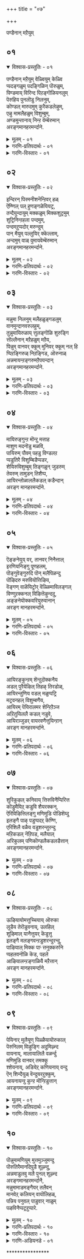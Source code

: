 +++
title = "०७"

+++

पण्डैनान् मऱैयुम् 

## ०१

<details open><summary>विश्वास-प्रस्तुतिः - ०१</summary>

पण्डैनान् मऱैयुम् वेळ्वियुम् केळ्वि  
प्पदङ्गळुम् पदङ्गिळिन् पॊरुळुम्,  
पिण्डमाय् विरिन्द पिऱङ्गॊळियनलुम्  
पॆरुहिय पुनलॊडु निलनुम्,  
कॊण्डल् मारुदमुम् कुरैकडलेऴुम्,  
एऴु मामलैहळुम् विशुम्बुम्,  
अण्डमुन्तानाय् निन्ऱ वॆम्बॆरुमान्  
अरङ्गमानहरमर्न्दाने.
</details>

<details><summary>मूलम् - ०१</summary>

पण्डैनान् मऱैयुम् वेळ्वियुम् केळ्वि  
प्पदङ्गळुम् पदङ्गिळिन् पॊरुळुम्,  
पिण्डमाय् विरिन्द पिऱङ्गॊळियनलुम्  
पॆरुहिय पुनलॊडु निलनुम्,  
कॊण्डल् मारुदमुम् कुरैकडलेऴुम्,  
एऴु मामलैहळुम् विशुम्बुम्,  
अण्डमुन्तानाय् निन्ऱ वॆम्बॆरुमान्  
अरङ्गमानहरमर्न्दाने.
</details>

<details><summary>गरणि-प्रतिपदार्थः - ०१</summary>

पण्डै = अनादियाद, नान् मऱैयुम् = नाल्कुवेदगळु, वेळ्वियुम् = यज्ञयागादिगळू, केळ्वि पदङ्गळुम् = व्याकरणादि वेदाङ्गगळू \(पदगळू\), पदङ्गिळिन् पॊरुळुम् = पदगळ अर्थगळू, पिण्डम् आय् = गर्भरूपवन्नु तळॆदु, विरिन्द = बिरित, पिऱङ्गु ऒळि = हॊळॆयुव कान्तिय, अनलुम् = अग्नियू, पॆरुहिय = हरियुव, पुनलॊडु = नीरन्नू \(अदरॊडनॆ\), निलनुम् = नॆलवू, कॊण्डल् = मेघगळू, मारुदमुम् = मारुतगळू, कुरै = घोषिसुव, कडल् एऴुम् = एळु महासागरगळू, विशुम्बुम् = आकाशवू, अण्डमुम् = ब्रह्माण्डवू, तान् आय् = तानागि, निन्ऱ = इरुव, ऎम्बॆरुमान् = सर्वेश्वरनु, अरङ्गम् = श्रीरङ्गवॆम्ब, मानहर् = महानगरदल्लि, अमर्न्दाने = नॆलसिद्दानल्ल\! 
</details>

<details><summary>गरणि-विस्तारः - ०१</summary>

अनादियाद नाल्कु वेदगळू, यज्ञयागादिगळू, व्याकरणादि वेदाङ्ग शास्त्रपदगळू, पदगळ अर्थगळू गर्भरूपवन्नु तळॆदु बिरित, हॊळॆयुव कान्तिय अग्नियू, हरियुव नीरू, नॆलवू, मोडगळू, मारुतगळू, घोषिसुव एळु महासागरगळू, एळु महापर्वतगळू, आकाशवू, ब्रह्माण्डवू तानागिरुव सर्वेश्वरनु श्रीरङ्गवॆम्ब महानगरदल्लि नॆलसिद्दानल्ल\! 

ई पाशुरदल्लि विवरणॆगॆ तुम्ब अवकाशविदॆ. बहळ सङ्ग्रहवागि कॆलवु मातुगळन्नु हेळबहुदॆन्निसुत्तदॆ. सृष्टिय क्रमवेनु? मॊदलु बन्दद्दु वेदगळु. वेदगळिन्द शब्दगळु अवुगळिन्द शब्दार्थगळु. वेदगळन्नु विवरिसलु बन्दद्दु वेदाङ्गगळु. ऎल्लवू कूडि, सृष्टि मुन्दुवरियितु. पञ्चभूतगळु उत्पत्तियादवु. आकाशवू, तेजस्सू \(तेजस्सिनिन्द कूडिद अग्नियू\), नीरू, नॆलवू बन्दवु. मेघगळ उत्पत्तियायितु. मारुतगळु बीसतॊडगिदवु. सप्तमहासागरगळू, सप्तकुलपर्वतगळू उण्टादवु. इतर लोकगळन्नॊळगॊण्ड ब्रह्माण्डवे सृष्टियायितु. सर्वेश्वरनाद भगवन्तने इवुगळॆल्लवन्नू सृष्टिसिदनु. आदरॆ, तानु सृष्टिसिद ऒन्दॊन्दु वस्तुवू ताने आगि भगवन्तनु विराजिसुत्तानॆ. आ स्वामिये ईग श्रीरङ्गक्षेत्रदल्लि दिव्यसुन्दरनाद अर्चामूर्तियागि नॆलसिद्दानॆ. अवन दर्शनवन्नु पडॆयुवुदु ईग सुलभसाध्य\! अवन सेवॆमाडुवुदू हागॆये.
</details>

## ०२

<details open><summary>विश्वास-प्रस्तुतिः - ०२</summary>

इन्दिरन् पिरमनीशनॆन्ऱिवर् हळ्  
ऎण्णिल् पल् हुणङ्गळेयियट्र,   
तन्दैयुन्दायुम् मक्कळुम् मिक्कशुट्रमुम्  
शुट्रिनिन्ऱहला पन्दमुम्,  
पन्दमऱुप्पदोर् मरुन्दुम्  
पान् मैयुम् पल्लुयिर् क्कॆल्लाम्,  
अन्दमुम् वाळ् वुमायवॆम्बॆरुमान्  
अरङ्गमानहरमर्न्दाने.
</details>

<details><summary>मूलम् - ०२</summary>

इन्दिरन् पिरमनीशनॆन्ऱिवर् हळ्  
ऎण्णिल् पल् हुणङ्गळेयियट्र,   
तन्दैयुन्दायुम् मक्कळुम् मिक्कशुट्रमुम्  
शुट्रिनिन्ऱहला पन्दमुम्,  
पन्दमऱुप्पदोर् मरुन्दुम्  
पान् मैयुम् पल्लुयिर् क्कॆल्लाम्,  
अन्दमुम् वाळ् वुमायवॆम्बॆरुमान्  
अरङ्गमानहरमर्न्दाने.
</details>

<details><summary>गरणि-प्रतिपदार्थः - ०२</summary>

इन्दिरन् = देवेन्द्रनू, पिरमन् = ब्रह्मनू, ईशन् = ईश्वरनू, ऎन्ऱु = ऎम्ब, इवर् हळ् = इवरुगळु, ऎण् इल् = ऎणिकॆ इल्लद, पल् = हलवु \(अनेक\), गुणङ्गळे = गुणगळन्नॆल्ला, इयट्रि = स्तुतिसलु, तन्दैयुम् = तन्दॆयू, तायुम् = तायियू, मक्कळुम् = मक्कळू, मिक्क शुट्रमुम् = मिक्क बन्धुगळू, शुट्रि निन्ऱ = सुत्ति निन्तिरुव, अहला = अगलद, पन्दमुम् = बन्दुवर्गदवरू, पन्दम् = बन्धनवन्नु, अऱुप्पदु = कडिदुहाकुव, ओर् = अद्वितीयवाद, मरुन्दुम् = औषधियन्नू, पान्मैयुम् = स्वभाववन्नू, \(गुणवन्नू\), पल् उयिर् क्कुल्लाम् = अनेक जीवकोटिगॆ, अन्दमुम् = कॊनॆयू, वाऴ्वुम् = बाळ्वॆयू, आय = आगिरुव, ऎम्बॆरुमान् = स्वामियु, अरङ्गम् मानहर् = श्रीरङ्गवॆम्ब महानगरदल्लि, अमर्न्दाने = नॆलसिद्दानल्ल\! 
</details>

<details><summary>गरणि-विस्तारः - ०२</summary>

देवेन्द्र, ब्रह्म, ईश्वर ऎम्ब इवरुगळु, ऎणिकॆयिल्लद अनेक गुणगळन्नॆल्ला स्तुतिसुवन्थवनू, अनेक कोटि जीवगळिगॆ तन्दॆयू तायियू, मक्कळु मिक्क बळगवू सुत्ति निन्तिरुव अगलद बन्धुवर्गवू आगिरुव, बन्धवन्नु कडिदुहाकुव अद्वितीयवाद ऒन्दु औषधियू, स्वभाववू, अवुगळ बाळ्वॆयू अन्तवू आगिरुव स्वामियु श्रीरङ्गवॆम्ब महानगरल्लिये नॆलसिद्दानल्ल\! 

सर्वेश्वरन हिरिमॆयॆष्टॆन्दु वर्णिसि हेळलु साध्य\! सकलकल्याणगुणसम्पन्ननु अवनु. इन्द्रनू ब्रह्मनू ईश्वरनू इतर देवतॆगळू अवन ऎणिकॆयिल्लद दिव्यगुणगळन्नु स्तुतिसुत्तारॆ. अनेकानेक जीवकोटिगळिगॆ अवने तन्दॆ, तायि, बन्धु, बळग, मडदि, मक्कळु. इहलोकद बन्धनवन्नु कडिदुहाकुव अपूर्ववाद दिव्यौषधियू अवने. ताने सृष्टिसिद जीवकोटिगॆ कृपॆदोरुवुदू. उपकार माडुवुदू अवन सहजवाद गुणगळु. अवुगळ जीवनवन्नु निर्वहिसुववनू अवने. कडॆगॆ, अवुगळन्नु कॊनॆमुट्टिसुववनू अवने. इन्थ दिव्यवाद गुणस्वभावगळन्नुळ्ळ सर्वेश्वरनु, ईग, श्रीरङ्गवॆम्ब पवित्रक्षेत्रदल्लिये नॆलसिद्दानल्ल\! जीवकोटिय मेलॆ अवन कृपॆ ऎष्टु अपार\!
</details>

## ०३

<details open><summary>विश्वास-प्रस्तुतिः - ०३</summary>

मन्नुमा निलनुम् मलैहळुङ्गडलुम्  
वानमुन्दानवरुलहुम्,  
तुन्नुमायिरुळाय् त्तुलङ्गॊळि शुरुङ्गि  
त्तॊल्लैनान् मऱैहळुम् मऱैय,  
पिन्नुम् वानवर् क्कूम् मुनिवर् क्कूम् नल् हि  
प्पिऱङ्गिरुळ् निऱङ्गिड, ऒरुनाळ्  
अन्नमायन्ऱङ्गरुमऱैपयन्दान्  
अरङ्गमानहरमर्न्दाने.
</details>

<details><summary>मूलम् - ०३</summary>

मन्नुमा निलनुम् मलैहळुङ्गडलुम्  
वानमुन्दानवरुलहुम्,  
तुन्नुमायिरुळाय् त्तुलङ्गॊळि शुरुङ्गि  
त्तॊल्लैनान् मऱैहळुम् मऱैय,  
पिन्नुम् वानवर् क्कूम् मुनिवर् क्कूम् नल् हि  
प्पिऱङ्गिरुळ् निऱङ्गिड, ऒरुनाळ्  
अन्नमायन्ऱङ्गरुमऱैपयन्दान्  
अरङ्गमानहरमर्न्दाने.
</details>

<details><summary>गरणि-प्रतिपदार्थः - ०३</summary>

मन्नु = स्थिरवाद, मा निलम् = विस्तारवाद भूमियू, मलैहळुम् = पर्वतगळू, कडलुम् = सागरगळू, वानमुम् = स्वर्गादि मेलण लोकगळू, दानवर् उलहुम् = राक्षसर लोकगळू, तुन्नु = दट्टवाद, मा इरुळ् आय् = कग्गत्तलॆयागि, तुलङ्गु = कान्तिपूर्णवाद \(हॊळॆयुव\), ऒळि= तेजस्सु \(बॆळकु\), शुरुङ्गि = बाडिहोदाग, तॊल्लै = पुरातनवाद, नाल् मऱैहळुम् = नाल्कु वेदगळू, मऱैय = कळॆदु होगलु, पिन्नुम् = मत्तॆ, वानवर् क्कूम् = देवतॆगळिगू, मुनिवर् क्कूम् = ऋषिगळिगू, नल् हि = कृपॆदोरि, पिऱङ्गु इरुळ् = कट्टिरुळिन, निऱम्= बण्णवु, कॆड = कॆडुवन्तॆ, अन्ऱु = हिन्दॆ \(अन्दु\), ऒरुनाळ् = ऒन्दु समयदल्लि, अन्नम् आय् = हंसवागि, अङ्गु = अल्लि, अरु = अपरूपवाद, मऱै = वेदगळन्नु, पयन्दान् = गळिसिकॊट्टवनु, अरङ्गम् मा नहर् = श्रीरङ्गवॆम्ब महानगरदल्लि, अमर्न्दाने = नॆलसिरुवनल्ल\! 
</details>

<details><summary>गरणि-विस्तारः - ०३</summary>

स्थिरवाद विस्तारवाद भूमियू पर्वतगळू सागरगळू मेलणलोकगळू अधोलोकगळू दट्टवाद कग्गत्तलॆयागि हॊळॆयुव बॆळकुबाडिहोदाग, पुरातनवाद नाल्कुवेदगळू कळॆदुहोगलु, मत्तॆ देवतॆगळिगूमहर्षिगळिगू कृपॆदोरि, कट्टिरुळिन बण्णवु कॆडुवन्तॆ अन्दु, ऒन्दु समयदल्लि, अल्लि हंसवागि अवतरिसि, अपरूपवाद वेदगळन्नु गळिसिकॊट्टवनु श्रीरङ्गवॆम्ब महानगरदल्लिये नॆलसिद्दानल्ल\! 

हिन्दॆ, ऒन्दु प्रळय समयदल्लि, कग्गत्तलॆ ऎल्लॆल्लू तुम्बिकॊण्डु होदाग अपरूपवाद वेदगळु कळॆदुहोदवु. आग नित्यसूरिगळु देवतॆगळू, महर्षिगळू सर्वेश्वरन मरॆहॊक्करु. आग भगवन्तनु दिव्यप्रकाशदिन्द कूडिद धवळहंसवागि अवतरिसिदनु. अवन देहकान्तियिन्दले कग्गत्तलॆय बण्णबदलायितु \(कॆट्टितु\). नाल्कु वेदगळन्नू स्वामियु मत्तॆ अवरिगॆ ऒदगिसिकॊट्टु उपकारमाडिदनु. आ स्वामिये ईग श्रीरङ्गवॆम्ब दिव्यक्षेत्रदल्लि नॆलसिद्दानल्ल\!
</details>

## ०४

<details open><summary>विश्वास-प्रस्तुतिः - ०४</summary>

मायिरुङ्गुन्ऱ मॊन्ऱु मत्ताह  
माशुण मदनॊडु मळवि,  
पायिरुम् पौवम् पहडु विण्डलऱ  
प्पडुतिरै विशुम्बिडैप्पडर,  
शेयिरुविशुम्बुम् तिङ्गळुन् जुडरुम्  
तेवरुम् तामुडन् तिशैप्प,  
आयिरन्तोळाललैकडल् कडैन्दान्  
अरङ्ग मानहरमर्न्दाने.
</details>

<details><summary>मूलम् - ०४</summary>

मायिरुङ्गुन्ऱ मॊन्ऱु मत्ताह  
माशुण मदनॊडु मळवि,  
पायिरुम् पौवम् पहडु विण्डलऱ  
प्पडुतिरै विशुम्बिडैप्पडर,  
शेयिरुविशुम्बुम् तिङ्गळुन् जुडरुम्  
तेवरुम् तामुडन् तिशैप्प,  
आयिरन्तोळाललैकडल् कडैन्दान्  
अरङ्ग मानहरमर्न्दाने.
</details>

<details><summary>गरणि-प्रतिपदार्थः - ०४</summary>

मा इरु = हिरिमॆयुळ्ळ, कुन्ऱम् ऒन्ऱु= बॆट्टवॊन्दन्नु, मत्तु आह= कडगोलागियू, माशुणम् = सर्पवन्नु, अदनॊडु = अदक्कॆ, अळवि = सुत्ति, पा इरु = परिशुद्धवागिरुव, पौवाम् = कडलु, पहडु = विस्तारवाद, विण्डु = आकाशवु, अलऱ = घर्जिसुवन्तॆ, पडुतिरै = बलु दॊड्ड अलॆगळु, विशुम्बु इडै = आकाशद बळियल्लि, व्यापिसलु, शे इरु = सुन्दरवाद, विशुम्बुम् = आकाशवू, तिङ्गळुम् = चन्द्रनू, शुडरुम् = सूर्यनू, तेवरुम् = देवतॆगळू, ताम् = ऎल्लरू, उडन् = एककालदल्लि, तिशैप्प = दिक्कुकॆडुवन्तॆ \(आश्चर्यपडुवन्तॆ\), आयिरम् तोळाल् = साविरतोळुगळिन्द, अलै कडल् = अलॆगळन्नु ऎरचुत्तिरुव कडलन्नु, कडैन्दान् = कडॆदवनु, अरङ्गम् = श्रीरङ्गवॆम्ब, मानहर् = महानगरदल्लि, अमर्न्दाने = नॆलसिरुवनल्ल. 
</details>

<details><summary>गरणि-विस्तारः - ०४</summary>

हिरिमॆयुळ्ळ बॆट्टवॊन्दन्नु कडगोलागि माडि, सर्पवन्नु अदक्कॆ सुत्ति, परिशुद्धवागिरुव कडलु विशालवाद आकाशलदल्लि घर्जिसुवन्तॆ बलुदॊड्ड अलॆगळु आकाशद बळियल्लि व्यापिसलु, सुन्दरवाद आकाशवू सूर्यनू चन्द्रनू एककालदल्लि दिक्कुकॆडुवन्तॆ, साविरतोळुगळिन्द अलॆगळन्नु ऎरचुत्तिरुव कडलन्नु कडॆदवनु श्रीरङ्गवॆम्ब महानगरदल्लि नॆलसिरुवनल्ल\! 

हिरिमॆय पर्वतवॆम्बुदु मन्दरपर्वत. अदक्कॆ सुत्तिद सर्प वासुकि. मन्दरपर्वतवन्नु कडुगोलागियू वासुकियन्नु हग्गवागियू माडिकॊण्डु, अवुगळ सहायदिन्द समुद्रमथन माडलायितु. देवदानवर नडुवॆ इद्द वैषम्यवन्नु तडॆगट्टुवुदक्कू. देवतॆगळन्नु हॆच्चुबलशालिगळन्नागि माडुवुदक्कू हीगॆ माडलायितु. ई विचित्रवाद कडगोलन्नु समुद्रदॊळक्कॆ इळिसलायितु. समुद्रवन्नु कडॆयलु मॊदलु माडिदाग, परिशुद्धवाद मत्तु प्रशान्तवाद कडलल्लि गगनवन्नु मुट्टुवन्तॆ दॊड्डदॊड्ड अलॆगळु एळलु मॊदलु माडिदवु. अलॆगळ अब्बरवू सह गगनवन्नु मुट्टितु. सुन्दरवाद आकाशवू, सूर्य चन्द्ररू अलॆगळ विशिष्टवाद हॊळपिगॆ दिक्कु कॆट्टरु. हीगॆ मेलिन्द मेलॆ अलॆगळन्नु ऎरचुत्तिरुव कडलन्नु भगवन्तनु तन्न साविरुतोळुगळिन्द कडॆदाग, अमृतवु मूडिबन्तु. अदन्नु देवतॆगळिगॆ उणिसि, अवरन्नु अमररन्नागिसिदनु. आ स्वामिये ईग पवित्रवाद श्रीरङ्गक्षेत्रदल्लि नॆलसिद्दानल्ल\! अवन कृपॆ ऎष्टु अपार\! 

समुद्रमथनद कतॆयन्नु स्वल्पमार्पडिसि हेळिद्दारॆ ऎनिसुत्तदॆ.
</details>

## ०५

<details open><summary>विश्वास-प्रस्तुतिः - ०५</summary>

ऎङ्ङनेयुय् वर्, तानवर् निनैत्ताल्  
इरणियनिङ्गु पूणहलम्,  
पॊङ्गुवॆङ्गुरुदि पॊन् मलैपिळन्दु  
पॊऴिदरु मरुवियॊत्तिऴिय,  
वॆङ्गण् वाळॆयिट्रोर् वॆळ्ळिमाविलङ्गल्  
विण्णुऱक्कनल् विऴित्तॆऴुन्ददु,  
अङ्ङनेयॊक्कवरियुरुवानान्  
अरङ्ग मानहरमर्न्दाने.
</details>

<details><summary>मूलम् - ०५</summary>

ऎङ्ङनेयुय् वर्, तानवर् निनैत्ताल्  
इरणियनिङ्गु पूणहलम्,  
पॊङ्गुवॆङ्गुरुदि पॊन् मलैपिळन्दु  
पॊऴिदरु मरुवियॊत्तिऴिय,  
वॆङ्गण् वाळॆयिट्रोर् वॆळ्ळिमाविलङ्गल्  
विण्णुऱक्कनल् विऴित्तॆऴुन्ददु,  
अङ्ङनेयॊक्कवरियुरुवानान्  
अरङ्ग मानहरमर्न्दाने.
</details>

<details><summary>गरणि-प्रतिपदार्थः - ०५</summary>

दानवर् = दानवरु, निनैत्ताल् = चिन्तिसिदरॆ ऎङ्ङने उय्वर् = हेगॆ बदुकिरबल्लरु, इलङ्गु = हॊळॆयुव, इरणियन् = हिरण्यकशिपुविन, पून् = \(आभरणगळिन्द\) अलङ्कृतवाद, अहलम् = ऎदॆयिन्द, पॊङ्गु = उक्किबरुव, वॆम्कुरुदि = बिसिरक्तवु, पॊन् मलै = बङ्गारद बॆट्टवन्नु, पिळन्दु = सीळिकॊण्डु, पॊऴि तरुम् = हरिदुबरुव, अरुवि ऒत्तु वॆङ्गण् = तीक्ष्णवाद कॆङ्गण्णिन, वाळ् ऎयिऱु = कत्तियन्तिरुव हल्लुगळ, ओर् = अपरूपवाद, वॆळ्ळि = बॆळ्ळिय, मा = बलुदॊड्ड, विलङ्गळ् = बॆट्टदहागॆ, विण् उऱ = आकाशवन्नुमुट्टुवन्तॆ, कनल् विऴित्तु = बॆङ्कियु प्रज्वलिसि, ऎऴुन्ददु = एळुव हागॆ, अङ्ङ्गने ऒक्क = \(हेगो\) हागॆये इरुव, अरि उरु आवान् = नरहरिय रूपवन्नु धरिसिदवनु, अरङ्गम् मानहर् = श्रीरङ्गवॆम्ब महानगरदल्लि, अमर्न्दाने = नॆलसिरुवनल्ल\! 
</details>

<details><summary>गरणि-विस्तारः - ०५</summary>

दानवरु चिन्तिसिदरॆ हेगॆ बदुकिरबल्लरु? हिरण्यकशिपुविन हॊळॆयुव आभरणगळिन्द अलङ्कृतवाद ऎदॆयिन्द उक्किबरुव बिसिरक्तवु बङ्गारद बॆट्टवन्नु सीळिकॊण्डु हरिदु बरुव प्रवाहद हागॆ हरिदुबरुवन्तॆ, तीक्ष्णवाद कॆङ्गण्णिन कत्तियन्तॆ हरितवाद हल्लुगळ, बॆळ्ळिय दॊड्ड बॆट्टद हागॆ, आकाशवन्नु मुट्टुवन्तॆ, बॆङ्कियु प्रज्वलिसि एळुव हागॆ अल्लिये अपरूपवाद नरहरिय रूपवन्नु धरिसिदवनु, श्रीरङ्गवॆम्ब महानगरदल्लि नॆलसिरुवनल्ल\!

ब्रह्मरुद्रादिगळिन्द नानावरगळन्नु पडॆदु तन्नन्नु कॊल्लुववरे इल्लवॆन्दु बीगुत्तिद्द बहळ बलशालियाद दानवर राजनाद हिरण्यकशिपुविन आभरणगळिन्द हॊळॆयुव ऎदॆयन्नु सीळिकॊण्डवनु नरहरिय रूपवन्नु तळॆदु बन्द भगवन्तने. आ उग्ररूपद अप्रतिम पराक्रमद स्वामिये ईग मधुरवाद अर्चामूर्तियागि श्रीरङ्गक्षेत्रदल्लि नॆलसिरुवनल्ल\!
</details>

## ०६

<details open><summary>विश्वास-प्रस्तुतिः - ०६</summary>

आयिरङ्कुन्ऱम् शॆन्ऱुदॊक्कनैय  
अडल् पुरैयॆऴिल् तिहऴ् तिरडोळ्,  
आयिरन्तुणिय वडल् मळुप्पट्रि  
मट्रवनहल् विशुम्बणैय,  
आयिरम् पॆयिरालमर शॆन्ऱिऱैञ्ज  
अऱितुयिललै कडल् नडुवे,  
आयिरञ्जुडर् वायरवणैत्तुयिन्ऱान्  
अरङ्ग मानहरमर्न्दाने.
</details>

<details><summary>मूलम् - ०६</summary>

आयिरङ्कुन्ऱम् शॆन्ऱुदॊक्कनैय  
अडल् पुरैयॆऴिल् तिहऴ् तिरडोळ्,  
आयिरन्तुणिय वडल् मळुप्पट्रि  
मट्रवनहल् विशुम्बणैय,  
आयिरम् पॆयिरालमर शॆन्ऱिऱैञ्ज  
अऱितुयिललै कडल् नडुवे,  
आयिरञ्जुडर् वायरवणैत्तुयिन्ऱान्  
अरङ्ग मानहरमर्न्दाने.
</details>

<details><summary>गरणि-प्रतिपदार्थः - ०६</summary>

आयिरम् कुन्ऱम् = साविरबॆट्टगळु, शॆन्ऱु= ऒट्टागि, तॊक्कनैय = शेरिकॊण्डिरुव हागॆ, अडल् पुरै = होराडतक्क, ऎऴिल् तिहऴ् = बॆळगुव सौम्दर्यद, तिरळ् तोळ् = बलिष्ठतोळुगळु, आयिरम् = ऒन्दु साविर, तुणिय = कडिद हाकुवुदक्कागि, अडल् मऴु पट्रि = तीक्ष्णवाद गण्डुगॊडलियन्नु हिडिदु, मट्रवन् = ऎदुराळियु, अहल् = विशालवाद, विशुम्बु अणैय = वीरस्वर्गवन्नु सेरुवन्तॆ माडि, आयिरम् पॆयिराल् = साविर नामगळिन्द, अमरर् = अमररु, शॆन्ऱु = होगि सेरि, इऱैञ्ज = स्तुतिसलु, अऱिदु तुयिल् = योगनिद्दॆयल्लि, अलै कडल् नडुवे = अलॆगळिन्द कूडिद कडलिनल्लि, आयिरम् = साविर, शुडर् वाय् = हॊळॆयुव बायिय, अरवु = शेषन \(सर्पद\), अणै = हासुगॆयल्लि, तुयिन्ऱान् = निद्रिसुववनु, अरङ्गम् मानहर् = श्रीरङ्गवॆम्ब महानगरदल्लि, अमर्न्दाने = नॆलसिरुवनल्ल\! 
</details>

<details><summary>गरणि-विस्तारः - ०६</summary>

साविरबॆट्टगळु ऒट्टागिशेरिकॊण्डिरुव हागॆ होराडलु योग्यवाद बॆळगुव सौन्दर्यद, बलिष्ठवाद साविर तोळुगळन्नु कडिदुहाकुवुदक्कागि, हरितवाद गण्डुगॊडलियन्नु हिडिदु ऎदुराळियु वीरस्वर्गवन्नु सेरुवन्तॆ माडि, साविरनामगळिन्द अमररु होगि सेरि स्तुतिसलु, अलॆगळिन्द कूडिद कडलल्लि साविर हॊळॆयुव बायिय सर्पद हासुगॆयल्लि योगनिद्दॆयल्लि पवडिसिरुववनु श्रीरङ्गवॆम्ब महानगरदल्लि नॆलसिरुवनल्ल\!

बॆट्टद हागॆ बहळ बलिष्ठवाद साविरतोळुगळन्नु हॊत्तवनु कार्तवीर्यार्जुननु. अवनु जमदग्नि महर्षिय बळियिद्द कामधेनुवन्नु बलात्कारदिन्द कॊण्डॊय्दनु. अवन उद्धटतनवन्नु शिक्षिसुवुदक्कागि भगवन्तनु जमदग्नि महर्षि मगनागि, परशुरामनागि अवतरिसि, अवन साविर तोळुगळन्नू तन्न गण्डुगॊडलियिन्द तुण्डरिसि हाकिदनु. 

इदरिन्द स्वामिगॆ बळलिकॆ बन्तो हेगो\! अलॆगळिन्द कूडिद विस्तारवाद क्षीरसागरदल्लि साविर हॆडॆगळ शेषन हासुगॆयल्लि स्वामियु पवडिसि योगनिद्दॆयल्लिद्दानॆ. अवनन्नु अवन साविर दिव्यनामगळिन्द देवतॆगळॆल्लरू ऒट्टुगूडि स्तुतिसुत्तारॆ. 

आ स्वामिये ईग श्रीरङ्गक्षेत्रदल्लि सुन्दरवाद अर्चास्वरूपनागि नॆलसिद्दानल्ल\!
</details>

## ०७

<details open><summary>विश्वास-प्रस्तुतिः - ०७</summary>

शुरिकुऴल् कनिवाय् त्तिरुविनैप्पिरित्त  
कॊडुमैयिऱ् कडुवि शैयरक्कन्,  
ऎरिविऴित्तिलङ्गु मणिमुडि पॊडिशॆय्दु  
इलङ्गै पाऴ् पडुप्पदऱ् कॆण्णि,  
एरिशिलै वळैय वडुशरन्तुरन्दु  
मऱिकडल् नॆऱिपड, मलैयाल्  
अरिकुलम् पणिकॊण्डलैकडलडैत्तान्  
अरङ्गमानहरमर्न्दाने.
</details>

<details><summary>मूलम् - ०७</summary>

शुरिकुऴल् कनिवाय् त्तिरुविनैप्पिरित्त  
कॊडुमैयिऱ् कडुवि शैयरक्कन्,  
ऎरिविऴित्तिलङ्गु मणिमुडि पॊडिशॆय्दु  
इलङ्गै पाऴ् पडुप्पदऱ् कॆण्णि,  
एरिशिलै वळैय वडुशरन्तुरन्दु  
मऱिकडल् नॆऱिपड, मलैयाल्  
अरिकुलम् पणिकॊण्डलैकडलडैत्तान्  
अरङ्गमानहरमर्न्दाने.
</details>

<details><summary>गरणि-प्रतिपदार्थः - ०७</summary>

शुरिकऴल् = गुङ्गुरुकूदलिन, कनिवाय् = तॊण्डॆहण्णिन तुटियन्नुळ्ळ, तिरुविनै = श्रीदेवियन्नु, \(सीतादेवियन्नु\), पिरित्त = अगलिसिद, कॊडुमैयिल् = गर्वदिन्द, कडु विशै = कडुचतुरनाद, अरक्कन् = राक्षसन, ऎरि विऴित्तु = ज्वालॆयन्नु चॆल्लि, इलङ्गु = हॊळॆयुव, मणिमुडि = रत्नकिरीटगळन्नु, पॊडि शॆय्दु = पुडिपुडिमाडि, इलङ्गै = लङ्कॆयन्नु, पाऴ् पडुप्पदऱ् कु = हाळुमाडुवुदक्कॆ, ऎण्णि = योचिसि, वरिशिलै= सुन्दरवाद बिल्लन्नु, वळैय = बग्गिसि, अडु शरम् = तुर्न्द = तीक्ष्णवाद बाणगळन्नु प्रयोगिसिद, मऱिकडल् = अलॆगळिन्द तुम्बिद कडलल्लि, नॆऱि पड = दारियन्नु माडलु, अरिकुलम् = कपिकुलवन्नु \(कपिसेनॆयन्नु\), पणिकॊण्डु = सेवॆगागि उपयोगिसिकॊण्डु, अलै कडल् = अलॆगळिन्द तुम्बिद कडलन्नु, अडैत्तान् = अडगिसिदवनु, अरङ्गम् मानहर् = श्रीरङ्गवॆम्ब महानगरदल्लि, अमर्न्दाने = नॆलसिद्दानल्ल\! 
</details>

<details><summary>गरणि-विस्तारः - ०७</summary>

गुङ्गुरुकूदलिन, तॊण्डॆहण्णिन तुटिगळुळ्ल श्रीदेवियन्नु \(सीतादेवियन्नु\) अगलिसिद गर्वपडुव कडुचतुरनाद राक्षसन ज्वालॆयन्नु प्रसरिसि हॊळॆयुव रत्नकिरीटगळन्नु पुडिपुडिमाडि लङ्कॆयन्नु नाशमाडुवुदक्कॆन्दु योचिसि, सुन्दरवाद बिल्लन्नु बग्गिसि तीक्ष्णवाद बाणगळन्नु प्रयोगिसिद, अलॆगळिन्द तुम्बिद कडलल्लि दारियन्नु माडुवुदक्कागि, वानर सेनॆयन्नु सेवॆगागि बळसिकॊण्डु अलॆगळिन्द तुम्बिद कडलन्नु अडगिसिदवनु श्रीरङ्गवॆम्ब महानगरदल्लि नॆलसिद्दानल्ल\! 

सर्वेश्वरनु सामान्यमानव स्वरूपियाद श्रीरामनागि अवतरिसि नडॆसिद अद्भुत साहसवॆन्दरॆ, कडुदुष्टनाद रावणासुरन मत्तु राक्षसकुलद निर्मूलन. रावणनु लङ्काधीश्वरनू राक्षसराजनू आगिद्दवनु. लङ्कॆगॆ होगि, धाळिनडॆसि, अवनन्नु कॊल्लबेकागित्तु. लङ्कॆयन्नु समुद्रवु सुत्तुवरिदित्तु. अलॆगळिन्द तुम्बिद आ कडलिगॆ वानर सैन्यद सहायदिन्द सेतुवॆ कट्टि, अतुलपराक्रमियाद रावणासुरनन्नु संहरिसि, अवन हॊळॆयुव रत्नमयवाद किरीटवन्नु पुडिपुडियागुवन्तॆ माडि, लङ्कॆयन्नॆल्ल नाशवागुवन्तॆमाडिद्दु श्रीरामन अप्रतिम बल्लाळुतन. आश्रितरक्षकनाद आ स्वामिये ईग श्रीरङ्गदल्लि मधुरवाद अर्चामूर्तियागि नॆलसिद्दानल्ल.
</details>

## ०८

<details open><summary>विश्वास-प्रस्तुतिः - ०८</summary>

ऊऴियायोमत्तुच्चियाय् ऒरुका  
लुडैय तेरॊडुवनाय्, उलहिल्  
शूऴिमाल् यानैत्तुयर् कॆडुत्तु  
इलङ्गै मलङ्गवन्ऱडुशरन्दुरन्दु,  
पाऴियाल् मिक्क पार्‍ त्तनुक्करुनि  
प्पहलवनॊळि कॆड, पहले  
आऴियालन्ऱङ्गाळियै मऱैत्तान्  
अरङ्ग मानहरमर्न्दाने.
</details>

<details><summary>मूलम् - ०८</summary>

ऊऴियायोमत्तुच्चियाय् ऒरुका  
लुडैय तेरॊडुवनाय्, उलहिल्  
शूऴिमाल् यानैत्तुयर् कॆडुत्तु  
इलङ्गै मलङ्गवन्ऱडुशरन्दुरन्दु,  
पाऴियाल् मिक्क पार्‍ त्तनुक्करुनि  
प्पहलवनॊळि कॆड, पहले  
आऴियालन्ऱङ्गाळियै मऱैत्तान्  
अरङ्ग मानहरमर्न्दाने.
</details>

<details><summary>गरणि-प्रतिपदार्थः - ०८</summary>

ऊऴि आय् = कालस्वरूपनागि, ओ मत्तु उच्चि आय् = यज्ञयागगळ ऒडॆयनागि, ऒरुकाल् उडैय = ऒन्दु चक्रवुळ्ळ, तेर् = रथवन्नु, ऒडुवनाय् = ओडुववनागि, उलहिल् = लोकदल्लि, शूऴि = सरोवरदल्लि, माल् = मदिसिद, यानै = आनॆय, तुयर् = दुःखवन्नु, कॆडुत्तु = तॊलगिसिदवनू, इलङ्गै = लङ्कॆयु, मलङ्ग = नाशवागुवन्तॆ, वल् = शक्तिपूर्णवाद, अडु = क्रूरवाद, शरम् तुरन्दु = बाणगळन्नु प्रयोगिसिदवनू, पाऴियाल् मिक्क = अतुलपराक्रमियाद, पार् त्तनुक्कू = पार्थनिगॆ, अरुळि = कृपॆदोरि, पहलवन् = सूर्यन, ऒळि अरुळि = कृपॆदोरि, पहलवन् = सूर्यन ऒळि = तेजस्सु, कॆड= कॆडुवन्तॆ, पहले = हगलल्लिये, आऴियाल् = चक्रायुधदिन्द, आऴियै = सूर्यमण्डलवन्नु, मऱैत्तान् = मरॆमाडिदवनू, अरङ्ग मानहर् = श्रीरङ्गवॆम्ब महानगरदल्लि, अमर्न्दाने = नॆलसिद्दानल्ल\! 
</details>

<details><summary>गरणि-विस्तारः - ०८</summary>

कालस्वरूपनागि, यज्ञायागादिगळिगॆ ऒडॆयनागि, ऒन्दु चक्रद रथदल्लि ओडुववनागि, भूलोकदल्लि सरोवरदल्लि मदिसिद आनॆय दुःखवन्नु तॊलगिसिदवनागि, लङ्कॆयु नाशवागुवन्तॆ शक्तिपूर्णवाद क्रूरवाद बाणगळन्नु प्रयोगिसिदवनागि, अतुलपरक्रमियाद पार्थनिगॆ कृपॆदोरि सूर्यन तेजस्सु कॆडुवन्तॆ चक्रायुधदिन्द सूर्यमण्डलवन्नु मरॆमाडिदवनागि इरुव स्वामियु श्रीरङ्गवॆम्ब महानगरदल्लि नॆलसिद्दानल्ल\! 

’ऊऴि’ : ऎम्बुदक्कॆ”कल्पगळु, काल,प्रळय, जीवनकाल, विधि, जगत्तु, क्रम’ ऎन्दॆल्ल अर्थवागुत्तदॆ. ऒन्दॊन्दन्नू भगवन्तनिगॆ अन्वयिसि विवरिसबहुदु. जगत्तिन सृष्टिकर्तनू, निर्वाहकनू, अदन्नु नाशपडिसुववनू भगवन्त. यज्ञयागादिगळ ऒडॆयनागि अवुगळ फलदायकनु. अवने सूर्यमण्डल मध्यस्थनागि, अमिततेजोराशियागि नॆलसि, जगच्चक्षुवू, साक्षियू आगिरतक्कवनु. ऒन्दु सल सरोवरदल्लि मॊसळॆय बायिगॆ सिक्किबिद्दु पेचाडुत्तिद्द आनॆयन्नु रक्षिसलु धाविसि बन्द श्रीमन्नारायणनू अवने. लङ्कॆयन्नू राक्षस कुलवन्नू नाशपडिसलु अप्रतिम बाणप्रयोग माडिद श्रीरामनू अवने. पार्थनिगॆ सारथियागि अर्जुननिगॆ बॆम्बलिगनागिद्दु कृपॆमाडिद स्वामियू अवने. ईग अवने श्रीरङ्गक्षेत्रदल्लि मधुरवाद अर्चामूर्तियागि नॆलसिद्दानल्ल\! अवन कृपॆ ऎष्टु अपार\!

’चक्रायुधदिन्द सूर्यनन्नु मरॆमाडिद’ – इदु महाभारत युद्धदल्लि नडॆद ऒन्दु प्रसङ्गद विषय. अर्जुननु श्रीकृष्णनॊडनॆ निवतकवचरॆम्ब कडुदुष्टरन्नु ऎदुरिसि अवरन्नु कॊल्ललु होदनु. आग महाभारत युद्ध नडॆयुत्तित्तु. कौरवरु चक्रव्यूहवन्नु रचिसि निन्तरु. अदन्नु भेदिसिकॊण्डु ऒळहोगलु, दिट्टतनदिन्द ऒळगॆ युद्धमाडलु, अर्जुनन मगनाद, हदिनारु वर्षवयस्सिन अभिमन्युविगॆ तिळिदित्तु. अवनु तन्न पौरुषवन्नु तोरिसबेकॆन्दु इच्छिसि, तानॊब्बने चक्रव्यूहवन्नु भेदिसिकॊण्डु ऒळनुग्गिदनु. चिक्कवनादरू धैर्यदिन्द युद्धमाडुत्ता शत्रुगळन्नु बॆरॆगुगॊळिसिदनु. आदरॆ, अवनन्नु सुत्तुगट्टि निन्त कौरववीररिन्द, एकाङ्गियादावनु तप्पिसिकॊण्डु बरलारदवनादनु. कडॆयुसिरिरुववरॆगॆ घोरवागि युद्धनडॆसि, अल्लि मडिदनु. इत्त निवातकवचरन्नु सदॆबडिदु हिन्तिरुगुत्तिद्दाग अर्जुननिगॆ अभिमन्युविन माणद विषय तिळियितु. आ कूडले कोपदिन्द अवनु शपथमाडिदनु. यारु तन्न मगन तलॆयन्नुरुळिसिदनो अवन तलॆयन्नु नाळॆ सूर्यास्तमयदॊळगॆ उरुळिसुवॆनु. इल्लवे, नानु अग्निप्रवेशमाडुवॆनु” ऎन्दु आ शपथ. कौरवरिगॆ बहळ सन्तोषवायितु. सूर्यास्तमयदवरॆगॆ हेगाडरू माडि अभिमन्युवन्नु कॊन्द आ ऎदुराळियन्नु बच्चिट्टरॆ, तम्मकडु शत्रुगळल्लॊब्ब्बनाद अर्जुननु ताने, अग्निप्रवेशमाडि सायुवनॆन्दु हर्शिसिदरु. मरुदिन सञ्जॆयवरॆगॆ अर्जुननिगॆ अभिमन्युवन्नु कॊन्द जयद्रथनु काणिसिकॊळ्लले इल्ल. तन्न मातन्नु उळिसिकॊळ्ळबेकल्लवे? श्रीकृष्णनु अवन मनोव्यथॆयन्नरितु, तटक्कनॆ तन्न चक्रायुधदिन्द सूर्यनन्नु मरॆमाडिदनु. अस्तमानवायितल्ल\! इन्नेनु अर्जुननु सायलेबेकल्ल\! अदक्कागि अग्निकुण्डवू सिद्धवायितु. अवनु सायुवुदन्नु नोडलु जयद्रथनू अल्लिगॆ बन्दनु. कूडले कृष्णनु अर्जुननिगॆ गाण्डीवदल्लि बाणवन्नु तॊट्टु सिद्धनागॆन्दू, जयद्रथन तलॆयन्नु हारिसॆन्दू आज्ञॆमाडुत्ता चक्रायुधवन्नु हिन्दक्कॆ तॆगॆदुकॊण्डनु. आग इन्नू नाल्कुगण्टॆय समयवे\! अर्जुननु प्रयोगिसिद बाणवु जयद्रथन तलॆयन्नु छेदिसि, अदन्नॆत्तिकॊण्डुहोगि, अर्घप्रदानमाडुत्तिद्द जयद्रथन तन्दॆय बॊगसॆयल्लि हाकिबिट्टित्. हीगॆ, अर्जुननिगॆ स्वामियु कृपॆमाडिद्दु.
</details>

## ०९

<details open><summary>विश्वास-प्रस्तुतिः - ०९</summary>

पेयिनार् मुलैयूण् पिळ्ळैयायॊरुकाल्  
पॆरुनिलम् विऴुङ्गि अदुमिऴ्न्द  
वायनाय्, मालायालिलै वळर्न्दु  
मणिमुडि वानवर् तमक्कू  
श्शेयनाय्, अडियेऱ् कणियनाय् वन्दु  
ऎन् शिन्दैयुळ् वॆन्दुयरऱुक्कुम्,  
आयनायन्ऱु कुन्ऱ मॊन्ऱिडुत्तान्  
अरङ्गमानहरमर्न्दाने.
</details>

<details><summary>मूलम् - ०९</summary>

पेयिनार् मुलैयूण् पिळ्ळैयायॊरुकाल्  
पॆरुनिलम् विऴुङ्गि अदुमिऴ्न्द  
वायनाय्, मालायालिलै वळर्न्दु  
मणिमुडि वानवर् तमक्कू  
श्शेयनाय्, अडियेऱ् कणियनाय् वन्दु  
ऎन् शिन्दैयुळ् वॆन्दुयरऱुक्कुम्,  
आयनायन्ऱु कुन्ऱ मॊन्ऱिडुत्तान्  
अरङ्गमानहरमर्न्दाने.
</details>

<details><summary>गरणि-प्रतिपदार्थः - ०९</summary>

पेयिन् = राक्षसिय, आर् = तुम्बिद, मुलै = मॊलॆयन्नु, ऊण् = उण्णुव, पिळ्ळै आय् = ऎळॆयमगुवागि, ऒरुकाल् = ऒन्दु कालदल्लि, पॆरु निलम् = विशालवाद भूमियन्नु, विऴुङ्गि = नुङ्गिहाकि, अदु = अदन्नु, उमिळ्न्दु = हॊरहाकिद, वायन् आय् = दिव्यवाद बायियुळ्ळवनागि, माल्= आय् = सर्वेश्वरनागि, आल् इलै वळर्न्दु = आलद ऎलॆयल्लि बॆळॆदवनू, मणिमुडि = रत्नकिरीटगळन्नु धरिसिद, वानवर् तमक्कु = देवतॆगळिगॆ, शेयनाय् = निलुकदवनागि, अडियेऱ् कु = पादसेवकनाद ननगॆ, अणियनाय् = अतिसमीपदवनागि, वन्दु = बन्दु, ऎन् = नन्न, शिन्दैयुळ् = चिन्तनॆयल्लि, वॆम् तुयर् = बिसिदुःखवन्नु, अऱुक्कुम् = कत्तरिसि हाकुववनागि, अन्ऱु= अन्दु, आयन् आय् = गोवळनागि, कुन्ऱम् = पर्वतवॊन्दन्नु, ऎडुत्तान् = ऎत्तिदवनू, अरङ्गम् मा नहर् = श्रीरङ्गवॆम्ब महानगरदल्लि, अमर्न्दाने = नॆलसिद्दानल्ल\! 
</details>

<details><summary>गरणि-विस्तारः - ०९</summary>

राक्षसिय तुम्बिद मॊलॆयन्नुण्णुव ऎळॆयमगुवादवनू ऒन्दु कालदल्लि विशालवाद भूमियन्नु नुङ्गि अदन्नु मत्तॆ हॊरहाकिद दिव्यवाद बायियुळ्ळवनू, सर्वेश्वरनागि आलदॆलॆयल्लि बॆळॆदवनू, रत्नकिरीटगळन्नु धरिसिद देवतॆगळिगॆ निलुकदवनागि पादसेवकनाद ननगॆ अतिसमीपदवनागि बन्दु, नन्न चिन्तनॆयल्लि बिसिदुःखवन्नु कत्तरिसि हाकुववनू, अन्दु गोवळनागि बॆट्टवॊन्दन्नु ऎत्तिदवनू, श्रीरङ्गवॆम्ब महानगरदल्लि नॆलसिद्दानल्ल\!

भगवन्तनु अद्भुतकारियल्लवे\! पूतनिय विषतुम्बिद मॊलॆयन्नुण्णुव शिशुवागि, मॊलॆयुण्णुव नॆपदल्लि अवळ प्राणगळन्ने हीरिबिट्टनु. प्रळयकालदल्लि इडिय ब्रह्माण्डवन्ने नुङ्गिहाकिदनु. अदन्नु तन्न हॊट्टॆयल्ले बीजरूपदल्लिरिसिकॊण्डु मत्तॆ सृष्टिय समय बन्दाग अदन्नु सुन्दररूपदल्लिये हॊरक्कॆ हाकिदनु. सर्वेश्वरनागिद्दरू सह अवनॊन्दु पुट्ट शिशुवागि अलॆगळिन्द तुम्बिद कडलल्लि आलदॆलॆय मेलॆ निर्लिप्तनागि पवडिसिद्दनु. ब्रह्मादिदेवतॆगळॆल्लरिगू सुलभसाध्यनल्लदिद्दरू सह, भक्तनाद पादसेवकनिगॆ अतिसमीपदवनागि, अवन अन्तरङ्गदल्लिये नॆलसि, अवनन्नु दुःख कडुबेगॆयिन्द पारुमाडुववनु. गोवळ बालकनागि अवतरिसि, गोवर्धनगिरियन्ने ऎत्ति हिडिदु देवेन्द्रन कडुकोपद बिरुसु मळॆयन्नु तडॆदु, अदरडियल्लि गोवुगळन्नू गोवळरन्नू रक्षिसिदवनु. परमकृपाळुवाद आ स्वामिये ईग श्रीरङ्गदल्लि दिव्यसुन्दरनाद अर्चामूर्तियागि नॆलसिद्दानल्ल\!
</details>

## १०

<details open><summary>विश्वास-प्रस्तुतिः - १०</summary>

पॊन्नुमामणियुम् मुत्तमुञ्जुमन्दु  
पॊरुतिरैमानदिपुडै शूऴ्न्दु,  
अन्नमाडुलवु मलै पुनल् शूऴ्न्द  
अरङ्गमानहरमर्न्दानै,  
मन्नुमामाडमङ्गैयर् तलैवन्  
मानवेऱ् कलियन् वायॊलिहळ्,  
पन्निय पनुवल् पाडुवार् नाळुम्  
पऴविनैप्पट्रऱुप्पारे.
</details>

<details><summary>मूलम् - १०</summary>

पॊन्नुमामणियुम् मुत्तमुञ्जुमन्दु  
पॊरुतिरैमानदिपुडै शूऴ्न्दु,  
अन्नमाडुलवु मलै पुनल् शूऴ्न्द  
अरङ्गमानहरमर्न्दानै,  
मन्नुमामाडमङ्गैयर् तलैवन्  
मानवेऱ् कलियन् वायॊलिहळ्,  
पन्निय पनुवल् पाडुवार् नाळुम्  
पऴविनैप्पट्रऱुप्पारे.
</details>

<details><summary>गरणि-प्रतिपदार्थः - १०</summary>

पॊन्नुम् = चिन्नवन्नू, मा मणियुम् = महारत्नगळन्नू, मुत्तमुम् = मुत्तुगळन्नू, शुमन्दु = हॊत्तु, पॊरु = तरुव, तिरै = अलॆगळ, मानदि = दॊड्डनदियिन्द, पुडै = इक्कॆलगळल्लियू, शूऴ्न्द = सुत्तुवरिदिरुव, अरङ्गम् मा नहर् = श्रीरङ्गवॆम्ब महानगरदल्लि, अमर्न्दानै = नॆलसिरुववनन्नु, मन्नु = शाश्वतवाद, मा = दॊड्डदॊड्ड माडम् = महडिमनॆगळुळ्ळ, मङ्गैयर् तलैवन् = मङ्गैजनर ऒडॆयनू, मानम् वेल् = श्रेष्ठवाद वेलायुधधारियाद, कलियन् = कलियनु, वाय् ऒलिहळ् = विस्तारवाद हेळिद, पन्निय = हाडुगळु, पनुवल् = \(मत्तु\) ज्ञानपूर्णवाद मातुगळु, पाडुवर् = हाडुववरु, नाळुम् = यावागलू, पऴ विनै पट्रु अऱुप्पारे = हळॆय पापगळ बन्धनवन्नु कडिदुकॊळ्ळुत्तारॆ.
</details>

<details><summary>गरणि-विस्तारः - १०</summary>

चिन्नवन्नू श्रेष्ठवाद रत्नगळन्नू मुत्तुगळन्नू हॊत्तु तरुव अलॆगळुळ्ळ दॊड्डनदियिन्द इक्कॆलगळल्लियू सुत्तुवरिदिरुव, हंसगळु मग्गुलल्लिये विहरिसुव, अलॆगळ प्रवाहरूपदल्लि सुत्तुवरिदिरुव श्रीरङ्गवॆम्ब पवित्रक्षेत्रदल्लि नॆलसिरुववनन्नु कुरितु स्थिरवाद दॊड्डदॊड्ड महडिमनॆगळुळ्ळ मङ्गैजनर ऒडॆयनू श्रेष्ठवाद वेलायुधवन्नु हिडिदवनू आद कलियनु \(तिरुमङ्गै आळ्वाररु\) विवरिसि हेळिद ज्ञानपूर्णवाद हाडुगळन्नु हाडुववरु यावागलू \(ऎन्दॆन्दिगू\) तम्म हळॆय पापगळ बन्धनवन्नुकडिदुकॊळ्ळुत्तारॆ. 

श्रीरङ्गवु बहळ पवित्रवाद क्षेत्र. अदर इक्कॆलगळल्लियू दॊड्डदाद पवित्रवाद कावेरिनदियु हरियुत्ता अदन्नु सुत्तुवरिदिदॆ. नदिय प्रवाहवु दॊड्डदॊड्ड अलॆगळिन्द कूडिदॆ. अल्लदॆ, चिन्नवन्नू नवरत्नगळन्नू मुत्तुगळन्नू प्रवाहवु हॊत्तुतरुत्ता, श्रीरङ्गक्षेत्रद दडगळ मेलक्कॆ अवुगळन्नॆल्ला तळ्ळि हाकुत्तदॆ. मग्गुलल्लिये हंसपक्षिगळु स्वच्छन्दवागि आनन्ददिन्द विहरिसुत्ता नोडुववर कण्मनगळिगॆ इम्पुकॊडुत्तवॆ. पवित्र तीर्थगळिन्दलू, सुन्दरवाद प्रकृतियिन्दलू, नवरत्नादि ऐश्वर्यदिन्दलू तुम्बिरुव आ दिव्यप्रदेशदल्लि भगवन्तनु नित्यवासमाडुत्तिद्दानॆ. अवनन्नु आश्रयिसिद भक्तजनरिगॆ तन्न पूर्णानुग्रहवन्नु नीडुवुदक्कागि, मधुरवाग अर्चास्वरूपनागि अल्लि नॆलसिद्दानॆ. कृपाळुवाद आ स्वामियन्नु कुरितु सरळवाद ज्ञानपूर्णवाद मातुगळिन्द कूडिद पाशुरगळन्नु रचिसि हाडिरुववरु तिरुमङ्गै आळ्वाररु. ई हाडुगळन्नु कलितु हाडुववरिगॆ अवर जन्मजन्मान्तरगळ पापगळॆल्लवू तॊळॆदुहोगुत्तवॆ. मत्तु अवरन्नु परमपदवासिगळागलु योग्यवागि माडुत्तवॆ. हीगिदॆ ई तिरुमॊऴिय फलश्रुति. 

\*\*\*\*\*\*\*\*\*\*\*\*\*\*\*\*\*
</details>

<details><summary>गरणि-अडियनडे - ०१</summary>

पण्डै, इन्दिरन्, मन्नु, मायिरुम्, ऎङ्ङना, पिरम्, शुरि, ऊऴि, पेय्, पॊन्, \(एऴै\). 
</details>

\*\*\*\*\*\*\*\*\*\*\*\*\*\*\*\*
